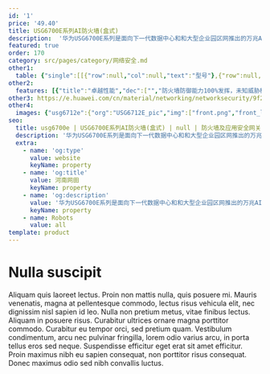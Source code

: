 ```yaml
---
id: '1'
price: '49.40'
title: USG6700E系列AI防火墙(盒式)
description:  '华为USG6700E系列是面向下一代数据中心和和大型企业园区网推出的万兆AI防火墙。在提供NGFW能力的基础上，联动其他安全设备，主动防御网络威胁，增强边界检测能力，有效防御高级威胁，同时解决性能下降问题。NP引擎提供快速转发能力，防火墙性能显著提升。'
featured: true
order: 170
category: src/pages/category/网络安全.md
other1: 
  table: {"single":[[{"row":null,"col":null,"text":"型号"},{"row":null,"col":null,"text":"USG6712E"},{"row":null,"col":null,"text":"USG6716E"}],[{"row":null,"col":null,"text":"固定接口"},{"row":null,"col":"2","text":"2 x 100G (QSFP28) + 2 x 40G (QSFP+) + 20 x 10GE (SFP+) + 2 x 10GE (SFP+) HA + 1 x USB3.0"}],[{"row":null,"col":null,"text":"产品形态"},{"row":null,"col":"2","text":"1U"}],[{"row":null,"col":null,"text":"本地存储"},{"row":null,"col":"2","text":"选配2.5英寸形态硬盘，支持 SSD 240GB/HDD 1TB"}],[{"row":null,"col":null,"text":"一体化防护"},{"row":null,"col":"2","text":"集传统防火墙、VPN、入侵防御、防病毒、数据防泄漏、带宽管理、Anti-DDoS、URL过滤、反垃圾邮件等多种功能于一身，全局配置视图和一体化策略管理"}],[{"row":null,"col":null,"text":"应用识别与管控"},{"row":null,"col":"2","text":"识别6000+应用，访问控制精度到应用功能，例如：区分微信的文字和语音。应用识别与入侵检测、防病毒、内容过滤相结合，提高检测性能和准确率。"}],[{"row":null,"col":null,"text":"带宽管理"},{"row":null,"col":"2","text":"在识别业务应用的基础上，可管理每用户/IP使用的带宽, 确保关键业务和关键用户的网络体验。管控方式包括：限制最大带宽或保障最小带宽、应用的策略路由、修改应用转发优先级等"}],[{"row":null,"col":null,"text":"入侵防御与Web防护"},{"row":null,"col":"2","text":"第一时间获取最新威胁信息，准确检测并防御针对漏洞的攻击。可防护各种针对web的攻击，包括SQL注入攻击和跨站脚本攻击等。"}],[{"row":null,"col":null,"text":"APT防御"},{"row":null,"col":"2","text":"与本地/云端沙箱联动，对恶意文件进行检测和阻断。\n支持流探针信息采集功能, 对流量信息进行全面的信息采集，并将采集的信息发送到网络安全智能系统(HiSec Insight)进行分析、评估、识别网络中的威胁和APT攻击。\n加密流量无需解密，联动HiSec Insight，实现对加密流量威胁检测。\n主动响应恶意扫描行为，并通过联动HiSec Insight进行行为分析，快速发现，记录恶意行为，实现对企业威胁的实时防护。\n"}],[{"row":null,"col":null,"text":"云管理模式"},{"row":null,"col":"2","text":"设备自行向云管理平台发起认证注册，实现即插即用，简化网络创建和开局\n远程业务配置管理、设备监控故障管理，实现海量设备的云端管理\n"}],[{"row":null,"col":null,"text":"云应用安全感知"},{"row":null,"col":"2","text":"可对企业云应用进行精细化和差异化的控制，满足企业对用户使用云应用的管控需求。"}]]}
other2:
  features: [{"title":"卓越性能","dec":["","防火墙防御能力100%发挥，未知威胁检测性能提升5倍",""]},{"title":"极简运维","dec":["","基于业务部署与变更策略，安全运维OPEX降低80%以上",""]},{"title":"智能防御","dec":["","网络边缘威胁实时处置，未知威胁检测准确率高达99%以上",""]}]
other3: https://e.huawei.com/cn/material/networking/networksecurity/9f290f63712a4a88aa9d9ebe64ee6df0
other4:
  images: {"usg6712e":{"org":"USG6712E_pic","img":["front.png","front_left.png","front_right.png","front_top.png","rear.png","rear_top.png"]}}
seo:
  title: usg6700e | USG6700E系列AI防火墙(盒式) | null | 防火墙及应用安全网关 | 网络安全 | 企业网络
  description: '华为USG6700E系列是面向下一代数据中心和和大型企业园区网推出的万兆AI防火墙。在提供NGFW能力的基础上，联动其他安全设备，主动防御网络威胁，增强边界检测能力，有效防御高级威胁，同时解决性能下降问题。NP引擎提供快速转发能力，防火墙性能显著提升。'
  extra:
    - name: 'og:type'
      value: website
      keyName: property
    - name: 'og:title'
      value: 河南网田
      keyName: property
    - name: 'og:description'
      value: '华为USG6700E系列是面向下一代数据中心和和大型企业园区网推出的万兆AI防火墙。在提供NGFW能力的基础上，联动其他安全设备，主动防御网络威胁，增强边界检测能力，有效防御高级威胁，同时解决性能下降问题。NP引擎提供快速转发能力，防火墙性能显著提升。'
      keyName: property
    - name: Robots
      value: all
template: product
---
```


# Nulla suscipit

Aliquam quis laoreet lectus. Proin non mattis nulla, quis posuere mi. Mauris venenatis, magna at pellentesque commodo, lectus risus vehicula elit, nec dignissim nisl sapien id leo. Nulla non pretium metus, vitae finibus lectus. Aliquam in posuere risus. Curabitur ultrices ornare magna porttitor commodo. Curabitur eu tempor orci, sed pretium quam. Vestibulum condimentum, arcu nec pulvinar fringilla, lorem odio varius arcu, in porta tellus eros sed neque. Suspendisse efficitur eget erat sit amet efficitur. Proin maximus nibh eu sapien consequat, non porttitor risus consequat. Donec maximus odio sed nibh convallis luctus.